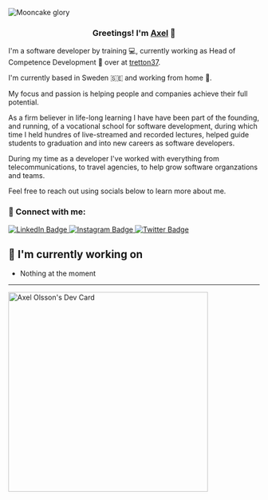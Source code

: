 ![Mooncake glory](https://media.giphy.com/headers/finalspacetbs/haE7tJCobSqC.gif)


<h3 align="center">
Greetings! I'm <a href="https://codestro.dev/" target="_blank" rel="noreferrer">Axel</a> 👋
</h3>

I'm a software developer by training 💻, currently working as Head of Competence Development 🧠 over at [tretton37](https://tretton37.com).

I'm currently based in Sweden 🇸🇪 and working from home 🏡. 

My focus and passion is helping people and companies achieve their full potential.

As a firm believer in life-long learning I have have been part of the founding, and running, of a vocational school for software development, during which time I held hundres of live-streamed and recorded lectures, helped guide students to graduation and into new careers as software developers.

During my time as a developer I've worked with everything from telecommunications, to travel agencies, to help grow software organzations and teams.

Feel free to reach out using socials below to learn more about me.

### 🔌 Connect with me:

<div id="badges">
  <a href="https://www.linkedin.com/in/axelolsson/">
    <img src="https://img.shields.io/badge/LinkedIn-blue?style=for-the-badge&logo=linkedin&logoColor=white" alt="LinkedIn Badge"/>
  </a>
  <a href="https://instagram.com/axelerated">
    <img src="https://img.shields.io/badge/Instagram-red?style=for-the-badge&logo=instagram&logoColor=white" alt="Instagram Badge"/>
  </a>
  <a href="https://twitter.com/axelolsson">
    <img src="https://img.shields.io/badge/Twitter-blue?style=for-the-badge&logo=twitter&logoColor=white" alt="Twitter Badge"/>
  </a>
</div>

## 🧰 I'm currently working on

- Nothing at the moment

---

<a href="https://app.daily.dev/codestro"><img src="https://api.daily.dev/devcards/11b7f4f243944a3b94122ec054346e25.png?r=xgj" width="400" alt="Axel Olsson's Dev Card"/></a>
